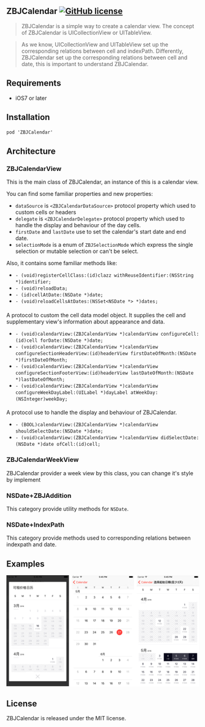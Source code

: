 
## ZBJCalendar [![GitHub license](https://img.shields.io/badge/license-MIT-lightgrey.svg)](https://raw.githubusercontent.com/wanggang316/ZBJCalendar/master/LICENSE) 

> ZBJCalendar is a simple way to create a calendar view. The concept of ZBJCalendar is UICollectionView or UITableView.

> As we know, UICollectionView and UITableView set up the corresponding relations between cell and indexPath. Differently, ZBJCalendar set up the corresponding relations between cell and date, this is important to understand ZBJCalendar.

## Requirements

 * iOS7 or later

## Installation
`pod 'ZBJCalendar'`

## Architecture

### ZBJCalendarView

This is the main class of ZBJCalendar, an instance of this is a calendar view.

You can find some familiar properties and new properties:

 * `dataSource` is `<ZBJCalendarDataSource>` protocol property which  used to custom cells or headers
 * `delegate` is `<ZBJCalendarDelegate>` protocol property which used to handle the display and behaviour of the day cells.
 * `firstDate` and `lastDate` use to set the calendar's start date and end date.
 * `selectionMode` is a enum of `ZBJSelectionMode` which express the single selection or mutable selection or can't be select.


Also, it contains some familiar methods like:
 * `- (void)registerCellClass:(id)clazz withReuseIdentifier:(NSString *)identifier;`
 * `- (void)reloadData;`
 * `- (id)cellAtDate:(NSDate *)date;`
 * `- (void)reloadCellsAtDates:(NSSet<NSDate *> *)dates;`

#### <ZBJCalendarDataSource>

A protocol to custom the cell data model object. It supplies the cell and supplementary view's information about appearance and data.

* `- (void)calendarView:(ZBJCalendarView *)calendarView configureCell:(id)cell forDate:(NSDate *)date;`
* `- (void)calendarView:(ZBJCalendarView *)calendarView configureSectionHeaderView:(id)headerView firstDateOfMonth:(NSDate *)firstDateOfMonth;`
* `- (void)calendarView:(ZBJCalendarView *)calendarView configureSectionFooterView:(id)headerView lastDateOfMonth:(NSDate *)lastDateOfMonth;`
* `- (void)calendarView:(ZBJCalendarView *)calendarView configureWeekDayLabel:(UILabel *)dayLabel atWeekDay:(NSInteger)weekDay;`

#### <ZBJCalendarDelegate>

A protocol use to handle the display and behaviour of ZBJCalendar.

* `- (BOOL)calendarView:(ZBJCalendarView *)calendarView shouldSelectDate:(NSDate *)date;`
* `- (void)calendarView:(ZBJCalendarView *)calendarView didSelectDate:(NSDate *)date ofCell:(id)cell;`

### ZBJCalendarWeekView

ZBJCalendar provider a week view by this class, you can change it's style by implement <ZBJCalendarDataSource>

### NSDate+ZBJAddition

This category provide utility methods for `NSDate`.

### NSDate+IndexPath

 This category provide methods used to corresponding relations between indexpath and date.


## Examples

![show](./screenshots/00.png)

## License

ZBJCalendar is released under the MIT license.
